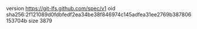 version https://git-lfs.github.com/spec/v1
oid sha256:2f121089d0fdbfedf2ea34be38f846974c145adfea31ee2769b387806153704b
size 3879
